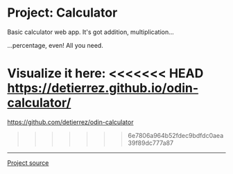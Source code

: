 # Project: Calculator

Basic calculator web app. It's got addition, multiplication...

...percentage, even! All you need.

Visualize it here:
<<<<<<< HEAD
https://detierrez.github.io/odin-calculator/
=======
https://github.com/detierrez/odin-calculator
>>>>>>> 6e7806a964b52fdec9bdfdc0aea39f89dc777a87

----

[Project source](https://www.theodinproject.com/lessons/foundations-calculator)
